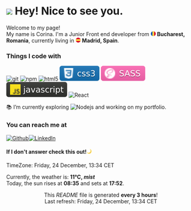 <h1><img src="https://emojis.slackmojis.com/emojis/images/1471045864/890/penguin.gif?1471045864" width="30"/> Hey! Nice to see you.</h1>


<p>Welcome to my page! </br> My name is Corina. I'm a Junior Front end developer from <img src="./images/romania.svg" width="13"/> <b>Bucharest, Romania</b>, currently living in <img src="./images/spain.svg" width="13"/> <b>Madrid, Spain</b>. </p>


<h3>Things I code with</h3>
<p>
  <img alt="git" src="https://img.shields.io/badge/-Git-F05032?style=flat-square&logo=git&logoColor=white" />
  <img alt="npm" src="https://img.shields.io/badge/-NPM-CB3837?style=flat-square&logo=npm&logoColor=white" />
  <img alt="html5" src="https://img.shields.io/badge/-HTML5-E34F26?style=flat-square&logo=html5&logoColor=white" />
  <img alt="css3" src="./images/badges/css3.svg">
  <img alt="sass" src="./images/badges/sass.svg">
  <img alt="javascript" src="./images/badges/javascript.svg">
  <img alt="React" src="https://img.shields.io/badge/-React-45b8d8?style=flat-square&logo=react&logoColor=white" />
</p>

<p>📚 I’m currently exploring <img alt="Nodejs" src="https://img.shields.io/badge/-Nodejs-43853d?style=flat-square&logo=Node.js&logoColor=white" /> and working on my portfolio.</p>


<h3>You can reach me at </h3>
<p><a href="https://github.com/corimb" target="_blank"><img alt="Github" src="https://img.shields.io/badge/GitHub-%2312100E.svg?&style=for-the-badge&logo=Github&logoColor=white" /></a><a href="https://www.linkedin.com/in/corina-mihaela-borcoci" target="_blank"><img alt="LinkedIn" src="https://img.shields.io/badge/linkedin-%230077B5.svg?&style=for-the-badge&logo=linkedin&logoColor=white" /></a>
</p>
<h4>If I don't answer check this out!<img src="./images/crescent-moon.png" alt="crescent moon" width="13"></h4>
<p>TimeZone: Friday, 24 December, 13:34 CET<p>
<p>Currently, the weather is: <b> 11°C, <i>mist</i></b>
<br>Today, the sun rises at <b>08:35</b> and sets at <b>17:52</b>.</p>

<p align="center">This <i>README</i> file is generated <b>every 3 hours</b>!</br>Last refresh: Friday, 24 December, 13:34 CET<br /></p>
